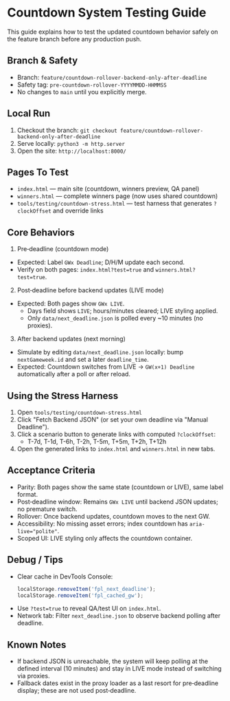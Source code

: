 # Countdown System Testing Guide

This guide explains how to test the updated countdown behavior safely on the feature branch before any production push.

## Branch & Safety

- Branch: `feature/countdown-rollover-backend-only-after-deadline`
- Safety tag: `pre-countdown-rollover-YYYYMMDD-HHMMSS`
- No changes to `main` until you explicitly merge.

## Local Run

1. Checkout the branch: `git checkout feature/countdown-rollover-backend-only-after-deadline`
2. Serve locally: `python3 -m http.server`
3. Open the site: `http://localhost:8000/`

## Pages To Test

- `index.html` — main site (countdown, winners preview, QA panel)
- `winners.html` — complete winners page (now uses shared countdown)
- `tools/testing/countdown-stress.html` — test harness that generates `?clockOffset` and override links

## Core Behaviors

1. Pre‑deadline (countdown mode)

- Expected: Label `GWx Deadline`; D/H/M update each second.
- Verify on both pages: `index.html?test=true` and `winners.html?test=true`.

2. Post‑deadline before backend updates (LIVE mode)

- Expected: Both pages show `GWx LIVE`.
  - Days field shows `LIVE`; hours/minutes cleared; LIVE styling applied.
  - Only `data/next_deadline.json` is polled every ~10 minutes (no proxies).

3. After backend updates (next morning)

- Simulate by editing `data/next_deadline.json` locally: bump `nextGameweek.id` and set a later `deadline_time`.
- Expected: Countdown switches from LIVE → `GW(x+1) Deadline` automatically after a poll or after reload.

## Using the Stress Harness

1. Open `tools/testing/countdown-stress.html`
2. Click "Fetch Backend JSON" (or set your own deadline via "Manual Deadline").
3. Click a scenario button to generate links with computed `?clockOffset`:
   - T-7d, T-1d, T-6h, T-2h, T-5m, T+5m, T+2h, T+12h
4. Open the generated links to `index.html` and `winners.html` in new tabs.

## Acceptance Criteria

- Parity: Both pages show the same state (countdown or LIVE), same label format.
- Post‑deadline window: Remains `GWx LIVE` until backend JSON updates; no premature switch.
- Rollover: Once backend updates, countdown moves to the next GW.
- Accessibility: No missing asset errors; index countdown has `aria-live="polite"`.
- Scoped UI: LIVE styling only affects the countdown container.

## Debug / Tips

- Clear cache in DevTools Console:
  ```js
  localStorage.removeItem('fpl_next_deadline');
  localStorage.removeItem('fpl_cached_gw');
  ```
- Use `?test=true` to reveal QA/test UI on `index.html`.
- Network tab: Filter `next_deadline.json` to observe backend polling after deadline.

## Known Notes

- If backend JSON is unreachable, the system will keep polling at the defined interval (10 minutes) and stay in LIVE mode instead of switching via proxies.
- Fallback dates exist in the proxy loader as a last resort for pre‑deadline display; these are not used post‑deadline.
